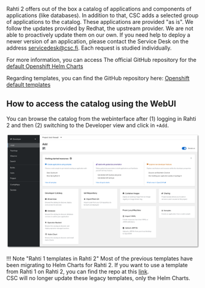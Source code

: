 
Rahti 2 offers out of the box a catalog of applications and components of applications (like databases). In addition to that, CSC adds a selected group of applications to the catalog. These applications are provided "as is". We follow the updates provided by Redhat, the upstream provider. We are not able to proactively update them on our own. If you need help to deploy a newer version of an application, please contact the Service Desk on the address <servicedesk@csc.fi>. Each request is studied individually.

For more information, you can access The official GitHub repository for the [default Openshift Helm Charts](https://github.com/openshift-helm-charts/charts)

Regarding templates, you can find the GitHub repository here: [Openshift default templates](https://github.com/sclorg/)


## How to access the catalog using the WebUI

You can browse the catalog from the webinterface after (1) logging in Rahti 2 and then (2) switching to the Developer view and click in `+Add`.

![+Add](../img/rahti-catalog.png)


!!! Note "Rahti 1 templates in Rahti 2"
    Most of the previous templates have been migrating to Helm Charts for Rahti 2. If you want to use a template from Rahti 1 on Rahti 2, you can find the repo at this [link](https://github.com/CSCfi/rahti-1-templates).  
    CSC will no longer update these legacy templates, only the Helm Charts.

